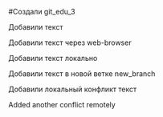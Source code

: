 ﻿#Создали git_edu_3

Добавили текст

Добавили текст через web-browser

Добавили текст локально

Добавили текст в новой ветке new_branch

Добавили локальный конфликт текст

Added another conflict remotely
